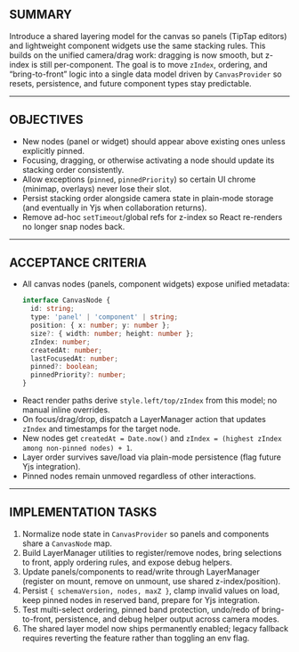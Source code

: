 ## SUMMARY

Introduce a shared layering model for the canvas so panels (TipTap editors) and lightweight component widgets use the same stacking rules. This builds on the unified camera/drag work: dragging is now smooth, but z-index is still per-component. The goal is to move `zIndex`, ordering, and “bring-to-front” logic into a single data model driven by `CanvasProvider` so resets, persistence, and future component types stay predictable.

---

## OBJECTIVES

- New nodes (panel or widget) should appear above existing ones unless explicitly pinned.
- Focusing, dragging, or otherwise activating a node should update its stacking order consistently.
- Allow exceptions (`pinned`, `pinnedPriority`) so certain UI chrome (minimap, overlays) never lose their slot.
- Persist stacking order alongside camera state in plain-mode storage (and eventually in Yjs when collaboration returns).
- Remove ad-hoc `setTimeout`/global refs for z-index so React re-renders no longer snap nodes back.

---

## ACCEPTANCE CRITERIA

- All canvas nodes (panels, component widgets) expose unified metadata:
  ```ts
  interface CanvasNode {
    id: string;
    type: 'panel' | 'component' | string;
    position: { x: number; y: number };
    size?: { width: number; height: number };
    zIndex: number;
    createdAt: number;
    lastFocusedAt: number;
    pinned?: boolean;
    pinnedPriority?: number;
  }
  ```
- React render paths derive `style.left/top/zIndex` from this model; no manual inline overrides.
- On focus/drag/drop, dispatch a LayerManager action that updates `zIndex` and timestamps for the target node.
- New nodes get `createdAt = Date.now()` and `zIndex = (highest zIndex among non-pinned nodes) + 1`.
- Layer order survives save/load via plain-mode persistence (flag future Yjs integration).
- Pinned nodes remain unmoved regardless of other interactions.

---

## IMPLEMENTATION TASKS

1. Normalize node state in `CanvasProvider` so panels and components share a `CanvasNode` map.
2. Build LayerManager utilities to register/remove nodes, bring selections to front, apply ordering rules, and expose debug helpers.
3. Update panels/components to read/write through LayerManager (register on mount, remove on unmount, use shared z-index/position).
4. Persist `{ schemaVersion, nodes, maxZ }`, clamp invalid values on load, keep pinned nodes in reserved band, prepare for Yjs integration.
5. Test multi-select ordering, pinned band protection, undo/redo of bring-to-front, persistence, and debug helper output across camera modes.
6. The shared layer model now ships permanently enabled; legacy fallback requires reverting the feature rather than toggling an env flag.
